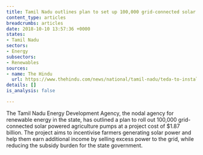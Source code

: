 ```yaml
---
title: Tamil Nadu outlines plan to set up 100,000 grid-connected solar pumps
content_type: articles
breadcrumbs: articles
date: 2018-10-10 13:57:36 +0000
states:
- Tamil Nadu
sectors:
- Energy
subsectors:
- Renewables
sources:
- name: The Hindu
  url: https://www.thehindu.com/news/national/tamil-nadu/teda-to-install-1-lakh-solar-farm-pumps/article25000326.ece
details: []
is_analysis: false

---
```

The Tamil Nadu Energy Development Agency, the nodal agency for renewable energy in the state, has outlined a plan to roll out 100,000 grid-connected solar powered agriculture pumps at a project cost of $1.87 billion. The project aims to incentivise farmers generating solar power and help them earn additional income by selling excess power to the grid, while reducing the subsidy burden for the state government.